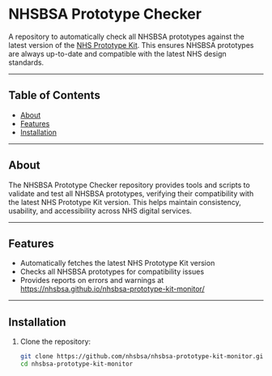 # NHSBSA Prototype Checker

A repository to automatically check all NHSBSA prototypes against the latest version of the [NHS Prototype Kit](https://prototype-kit.service.nhs.uk/). This ensures NHSBSA prototypes are always up-to-date and compatible with the latest NHS design standards.

---

## Table of Contents

- [About](#about)  
- [Features](#features)  
- [Installation](#installation)  

---

## About

The NHSBSA Prototype Checker repository provides tools and scripts to validate and test all NHSBSA prototypes, verifying their compatibility with the latest NHS Prototype Kit version. This helps maintain consistency, usability, and accessibility across NHS digital services.

---

## Features

- Automatically fetches the latest NHS Prototype Kit version
- Checks all NHSBSA prototypes for compatibility issues
- Provides reports on errors and warnings at https://nhsbsa.github.io/nhsbsa-prototype-kit-monitor/

---

## Installation

1. Clone the repository:

   ```bash
   git clone https://github.com/nhsbsa/nhsbsa-prototype-kit-monitor.git
   cd nhsbsa-prototype-kit-monitor
